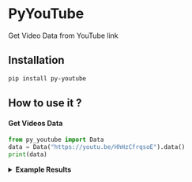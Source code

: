 # PyYouTube 


Get Video Data from YouTube link 

## Installation 
```bash
pip install py-youtube
```

## How to use it ?
#### Get Videos Data 

```python
from py_youtube import Data
data = Data("https://youtu.be/HhHzCfrqsoE").data()
print(data)
```
<details>
  <summary><b>Example Results</summary>
<br/>

```json
{
  'id': 'HhHzCfrqsoE',
   'title': 'How To Create MongoDB Database  Url', 
   'thumbnails': 'https://i.ytimg.com/vi/HhHzCfrqsoE/hqdefault.jpg?sqp=-oaymwEiCKgBEF5IWvKriqkDFQgBFQAAAAAYASUAAMhCPQCAokN4AQ==\\u0026rs=AOn4CLBOkJZAdEpYxQOVdaUxFHdbThH_DQ',  
   'views': '709', 
   'likes': '27', 
   'dislikes': '1', 
   'publishdate': '2021-08-04', 
   'category': 'Howto \\u0026 Style', 
   'channel_name': 'Ln Technical', 
   'subscriber': '1.67K', 
   'keywords': 'video, sharing, camera phone, video phone, free, upload'
}
```

</details>
